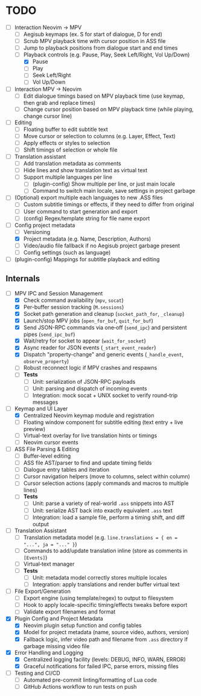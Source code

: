 # TODO

- [ ] Interaction Neovim -> MPV
    - [ ] Aegisub keymaps (ex. S for start of dialogue, D for end)
    - [ ] Scrub MPV playback time with cursor position in ASS file
    - [ ] Jump to playback positions from dialogue start and end times
    - [ ] Playback controls (e.g. Pause, Play, Seek Left/Right, Vol Up/Down)
        - [x] Pause
        - [ ] Play
        - [ ] Seek Left/Right
        - [ ] Vol Up/Down
- [ ] Interaction MPV -> Neovim
    - [ ] Edit dialogue timings based on MPV playback time (use keymap, then grab and replace times)
    - [ ] Change cursor position based on MPV playback time (while playing, change cursor line)
- [ ] Editing
    - [ ] Floating buffer to edit subtitle text
    - [ ] Move cursor or selection to columns (e.g. Layer, Effect, Text)
    - [ ] Apply effects or styles to selection
    - [ ] Shift timings of selection or whole file
- [ ] Translation assistant
    - [ ] Add translation metadata as comments
    - [ ] Hide lines and show translation text as virtual text
    - [ ] Support multiple languages per line
        - [ ] (plugin-config) Show multiple per line, or just main locale
        - [ ] Command to switch main locale, save settings in project garbage
- [ ] (Optional) export multiple each languages to new .ASS files
    - [ ] Custom subtitle timings or effects, if they need to differ from original
    - [ ] User command to start generation and export
    - [ ] (config) Regex/template string for file name export
- [ ] Config project metadata
    - [ ] Versioning
    - [x] Project metadata (e.g. Name, Description, Authors)
    - [ ] Video/audio file fallback if no Aegisub project garbage present
    - [ ] Config settings (such as language)
- [ ] (plugin-config) Mappings for subtitle playback and editing

## Internals

- [ ] MPV IPC and Session Management
    - [x] Check command availability (`mpv`, `socat`)
    - [x] Per-buffer session tracking (`M.sessions`)
    - [x] Socket path generation and cleanup (`socket_path_for`, `_cleanup`)
    - [x] Launch/stop MPV jobs (`open_for_buf`, `quit_for_buf`)
    - [x] Send JSON-RPC commands via one‐off (`send_ipc`) and persistent pipes (`send_ipc_buf`)
    - [x] Wait/retry for socket to appear (`wait_for_socket`)
    - [x] Async reader for JSON events (`_start_event_reader`)
    - [x] Dispatch "property-change" and generic events (`_handle_event`, `observe_property`)
    - [ ] Robust reconnect logic if MPV crashes and respawns
    - [ ] **Tests**
        - [ ] Unit: serialization of JSON-RPC payloads  
        - [ ] Unit: parsing and dispatch of incoming events  
        - [ ] Integration: mock socat + UNIX socket to verify round-trip messages 
- [ ] Keymap and UI Layer
    - [x] Centralized Neovim keymap module and registration
    - [ ] Floating window component for subtitle editing (text entry + live preview)
    - [ ] Virtual-text overlay for live translation hints or timings
    - [ ] Neovim cursor events
- [ ] ASS File Parsing & Editing
    - [ ] Buffer‐level editing
    - [ ] ASS file AST/parser to find and update timing fields
    - [ ] Dialogue entry tables and iteration
    - [ ] Cursor navigation helpers (move to columns, select within column)
    - [ ] Cursor selection actions (apply commands and macros to multiple lines)
    - [ ] **Tests**
        - [ ] Unit: parse a variety of real-world `.ass` snippets into AST
        - [ ] Unit: serialize AST back into exactly equivalent `.ass` text
        - [ ] Integration: load a sample file, perform a timing shift, and diff output
- [ ] Translation Assistant
    - [ ] Translation metadata model (e.g. `line.translations = { en = "...", ja = "..." }`)
    - [ ] Commands to add/update translation inline (store as comments in `[Events]`)
    - [ ] Virtual‐text manager
    - [ ] **Tests**
        - [ ] Unit: metadata model correctly stores multiple locales
        - [ ] Integration: apply translations and render buffer virtual text
- [ ] File Export/Generation
    - [ ] Export engine (using template/regex) to output to filesystem
    - [ ] Hook to apply locale-specific timing/effects tweaks before export
    - [ ] Validate export filenames and format
- [x] Plugin Config and Project Metadata
    - [x] Neovim plugin setup function and config tables
    - [x] Model for project metadata (name, source video, authors, version)
    - [x] Fallback logic, infer video path and filename from `.ass` directory if garbage missing video file
- [x] Error Handling and Logging
    - [x] Centralized logging facility (levels: DEBUG, INFO, WARN, ERROR)
    - [x] Graceful notifications for failed IPC, parse errors, missing files
- [ ] Testing and CI/CD
    - [ ] Automated pre-commit linting/formatting of Lua code
    - [ ] GitHub Actions workflow to run tests on push

